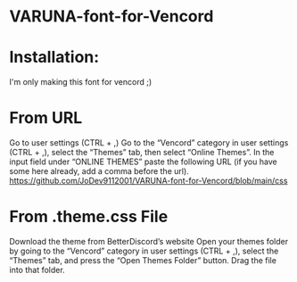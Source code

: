# VARUNA-font-for-Vencord
# Installation:
I'm only making this font for vencord ;)
# From URL
Go to user settings (CTRL + ,)
Go to the “Vencord” category in user settings (CTRL + ,), select the “Themes” tab, then select “Online Themes”.
In the input field under “ONLINE THEMES” paste the following URL (if you have some here already, add a comma before the url).
https://github.com/JoDev9112001/VARUNA-font-for-Vencord/blob/main/css
# From .theme.css File
Download the theme from BetterDiscord’s website
Open your themes folder by going to the “Vencord” category in user settings (CTRL + ,), select the “Themes” tab, and press the “Open Themes Folder” button.
Drag the file into that folder.
